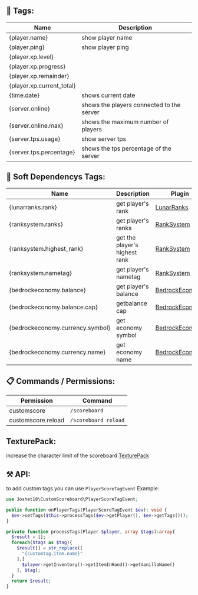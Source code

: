 ## 📜 Tags:
| Name                     | Description                                |
|--------------------------|--------------------------------------------|
| {player.name}            | show player name                           |
| {player.ping}            | show player ping                           |
| {player.xp.level}        |                                            |
| {player.xp.progress}     |                                            |
| {player.xp.remainder}    |                                            |
| {player.xp.current_total}|                                            |
| {time.date}              | shows current date                         |
| {server.online}          | shows the players connected to the server  |
| {server.online.max}      | shows the maximum number of players        |
| {server.tps.usage}       | show server tps                            |
| {server.tps.percentage}  | shows the tps percentage of the server     |

## 📜 Soft Dependencys Tags:
| Name                     | Description              | Plugin                   |
|--------------------------|--------------------------|--------------------------|
| {lunarranks.rank}        | get player's rank        | [LunarRanks](https://poggit.pmmp.io/p/LunarRanks)|
| {ranksystem.ranks}       | get player's ranks       | [RankSystem](https://poggit.pmmp.io/p/RankSystem)|
| {ranksystem.highest_rank}| get the player's highest rank | [RankSystem](https://poggit.pmmp.io/p/RankSystem)|
| {ranksystem.nametag}     | get player's nametag     | [RankSystem](https://poggit.pmmp.io/p/RankSystem)|
| {bedrockeconomy.balance} | get player's balance     | [BedrockEconomy](https://poggit.pmmp.io/p/BedrockEconomy) |
| {bedrockeconomy.balance.cap} | getbalance cap       | [BedrockEconomy](https://poggit.pmmp.io/p/BedrockEconomy) |
| {bedrockeconomy.currency.symbol} | get economy symbol | [BedrockEconomy](https://poggit.pmmp.io/p/BedrockEconomy) |
| {bedrockeconomy.currency.name} | get economy name   | [BedrockEconomy](https://poggit.pmmp.io/p/BedrockEconomy) |

## 📋 Commands / Permissions:
| Permission         | Command                |
|--------------------|------------------------|
| customscore        | `/scoreboard`          |
| customscore.reload | `/scoreboard reload`   |

## TexturePack:
  increase the character limit of the scoreboard
  [TexturePack](https://github.com/Joshet18/CustomScore/blob/main/CustomScoreTexturePack.zip)

## ⚒ API:
  to add custom tags you can use `PlayerScoreTagEvent`
  Example:
  ```php
  use Joshet18\CustomScoreboard\PlayerScoreTagEvent;

  public function onPlayerTags(PlayerScoreTagEvent $ev): void {
    $ev->setTags($this->processTags($ev->getPlayer(), $ev->getTags()));
  }

  private function processTags(Player $player, array $tags):array{
    $result = [];
    foreach($tags as $tag){
      $result[] = str_replace([
        "{customtag.item.name}" 
      ],[
        $player->getInventory()->getItemInHand()->getVanillaName()
      ], $tag);
    }
    return $result;
  }
  ```